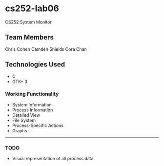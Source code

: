 # cs252-lab06
CS252 System Monitor
## Team Members
Chris Cohen
Camden Shields
Cora Chan

## Technologies Used
- C
- GTK+ 3

### Working Functionality
- System Information
- Process Information
- Detailed View
- File System
- Process-Specific Actions
- Graphs

-----

### TODO
- Visual representation of all process data
